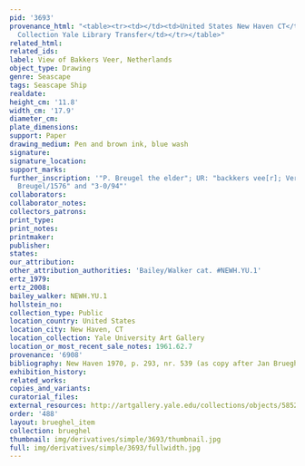 ```yaml
---
pid: '3693'
provenance_html: "<table><tr><td></td><td>United States New Haven CT</td><td>Egmont
  Collection Yale Library Transfer</td></tr></table>"
related_html:
related_ids:
label: View of Bakkers Veer, Netherlands
object_type: Drawing
genre: Seascape
tags: Seascape Ship
realdate:
height_cm: '11.8'
width_cm: '17.9'
diameter_cm:
plate_dimensions:
support: Paper
drawing_medium: Pen and brown ink, blue wash
signature:
signature_location:
support_marks:
further_inscription: '"P. Breugel the elder"; UR: "backkers vee[r]; Verso, UC: "Pet
  Breugel/1576" and "3-0/94"'
collaborators:
collaborator_notes:
collectors_patrons:
print_type:
print_notes:
printmaker:
publisher:
states:
our_attribution:
other_attribution_authorities: 'Bailey/Walker cat. #NEWH.YU.1'
ertz_1979:
ertz_2008:
bailey_walker: NEWH.YU.1
hollstein_no:
collection_type: Public
location_country: United States
location_city: New Haven, CT
location_collection: Yale University Art Gallery
location_or_most_recent_sale_notes: 1961.62.7
provenance: '6908'
bibliography: New Haven 1970, p. 293, nr. 539 (as copy after Jan Brueghel the Elder)
exhibition_history:
related_works:
copies_and_variants:
curatorial_files:
external_resources: http://artgallery.yale.edu/collections/objects/58526
order: '488'
layout: brueghel_item
collection: brueghel
thumbnail: img/derivatives/simple/3693/thumbnail.jpg
full: img/derivatives/simple/3693/fullwidth.jpg
---
```

